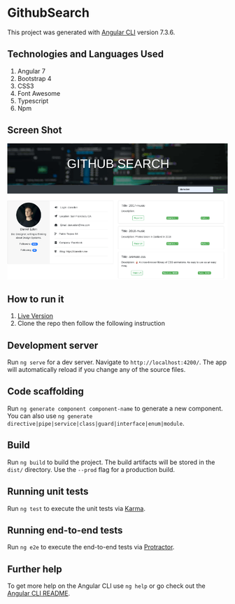# GithubSearch

This project was generated with [Angular CLI](https://github.com/angular/angular-cli) version 7.3.6.

## Technologies and Languages Used

1. Angular 7
2. Bootstrap 4
3. CSS3
4. Font Awesome
5. Typescript
6. Npm

## Screen Shot

![Screen Shot](/src/assets/img/ss4.png)

## How to run it

1. [Live Version](https://zubeir-A.github.io/Github-Search/)
2. Clone the repo then follow the following instruction

## Development server

Run `ng serve` for a dev server. Navigate to `http://localhost:4200/`. The app will automatically reload if you change any of the source files.

## Code scaffolding

Run `ng generate component component-name` to generate a new component. You can also use `ng generate directive|pipe|service|class|guard|interface|enum|module`.

## Build

Run `ng build` to build the project. The build artifacts will be stored in the `dist/` directory. Use the `--prod` flag for a production build.

## Running unit tests

Run `ng test` to execute the unit tests via [Karma](https://karma-runner.github.io).

## Running end-to-end tests

Run `ng e2e` to execute the end-to-end tests via [Protractor](http://www.protractortest.org/).

## Further help

To get more help on the Angular CLI use `ng help` or go check out the [Angular CLI README](https://github.com/angular/angular-cli/blob/master/README.md).
